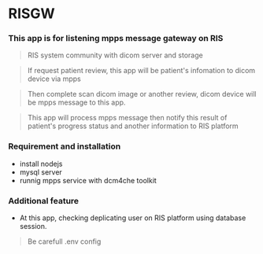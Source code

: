 # RISGW

### This app is for listening mpps message gateway on RIS

> RIS system community with dicom server and storage 

> If request patient review, this app will be patient's infomation to dicom device via mpps

> Then complete scan dicom image or another review, dicom device will be mpps message to this app.

> This app will process mpps message then notify this result of patient's progress status and another information to RIS platform




### Requirement and installation
 - install nodejs
 - mysql server
 - runnig mpps service with dcm4che toolkit 



### Additional feature
- At this app, checking deplicating user on RIS platform using database session.
> Be carefull .env config 

